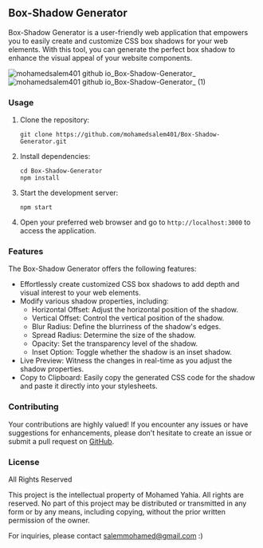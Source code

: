 ## Box-Shadow Generator

Box-Shadow Generator is a user-friendly web application that empowers you to easily create and customize CSS box shadows for your web elements. With this tool, you can generate the perfect box shadow to enhance the visual appeal of your website components.

![mohamedsalem401 github io_Box-Shadow-Generator_](https://github.com/mohamedsalem401/Box-Shadow-Generator/assets/67981832/77ccf486-4002-49fd-98d1-924f8c24bc50)
![mohamedsalem401 github io_Box-Shadow-Generator_ (1)](https://github.com/mohamedsalem401/Box-Shadow-Generator/assets/67981832/08805767-0abd-4bf1-90ed-f6132c7dcfba)

### Usage

1. Clone the repository:

   ```shell
   git clone https://github.com/mohamedsalem401/Box-Shadow-Generator.git
   ```

2. Install dependencies:

   ```shell
   cd Box-Shadow-Generator
   npm install
   ```

3. Start the development server:

   ```shell
   npm start
   ```

4. Open your preferred web browser and go to `http://localhost:3000` to access the application.

### Features

The Box-Shadow Generator offers the following features:

- Effortlessly create customized CSS box shadows to add depth and visual interest to your web elements.
- Modify various shadow properties, including:
  - Horizontal Offset: Adjust the horizontal position of the shadow.
  - Vertical Offset: Control the vertical position of the shadow.
  - Blur Radius: Define the blurriness of the shadow's edges.
  - Spread Radius: Determine the size of the shadow.
  - Opacity: Set the transparency level of the shadow.
  - Inset Option: Toggle whether the shadow is an inset shadow.
- Live Preview: Witness the changes in real-time as you adjust the shadow properties.
- Copy to Clipboard: Easily copy the generated CSS code for the shadow and paste it directly into your stylesheets.

### Contributing

Your contributions are highly valued! If you encounter any issues or have suggestions for enhancements, please don't hesitate to create an issue or submit a pull request on [GitHub](https://github.com/mohamedsalem401/Box-Shadow-Generator).

### License

All Rights Reserved

This project is the intellectual property of Mohamed Yahia. All rights are reserved. No part of this project may be distributed or transmitted in any form or by any means, including copying, without the prior written permission of the owner.

For inquiries, please contact salemmohamed@gmail.com :)

